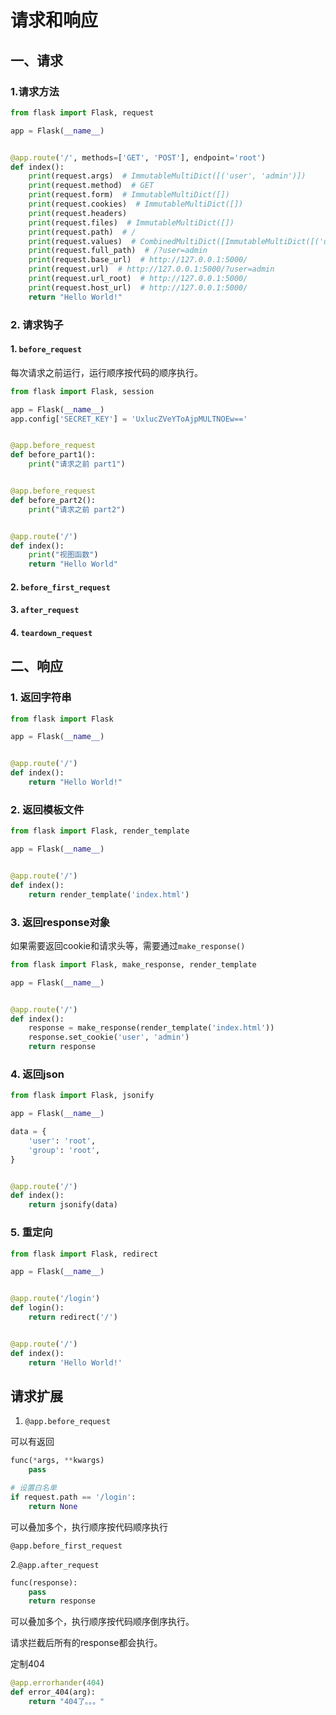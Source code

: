 # 请求和响应

## 一、请求

### 1.请求方法

```python
from flask import Flask, request

app = Flask(__name__)


@app.route('/', methods=['GET', 'POST'], endpoint='root')
def index():
    print(request.args)  # ImmutableMultiDict([('user', 'admin')])
    print(request.method)  # GET
    print(request.form)  # ImmutableMultiDict([])
    print(request.cookies)  # ImmutableMultiDict([])
    print(request.headers)
    print(request.files)  # ImmutableMultiDict([])
    print(request.path)  # /
    print(request.values)  # CombinedMultiDict([ImmutableMultiDict([('user', 'admin')]), ImmutableMultiDict([])])
    print(request.full_path)  # /?user=admin
    print(request.base_url)  # http://127.0.0.1:5000/
    print(request.url)  # http://127.0.0.1:5000/?user=admin
    print(request.url_root)  # http://127.0.0.1:5000/
    print(request.host_url)  # http://127.0.0.1:5000/
    return "Hello World!"
```

### 2. 请求钩子

#### 1. `before_request`

每次请求之前运行，运行顺序按代码的顺序执行。

```python
from flask import Flask, session

app = Flask(__name__)
app.config['SECRET_KEY'] = 'UxlucZVeYToAjpMULTNOEw=='


@app.before_request
def before_part1():
    print("请求之前 part1")


@app.before_request
def before_part2():
    print("请求之前 part2")


@app.route('/')
def index():
    print("视图函数")
    return "Hello World"

```



#### 2. `before_first_request`

#### 3. `after_request`

#### 4. `teardown_request`

## 二、响应

### 1. 返回字符串

```python
from flask import Flask

app = Flask(__name__)


@app.route('/')
def index():
    return "Hello World!"
```

### 2. 返回模板文件

```python
from flask import Flask, render_template

app = Flask(__name__)


@app.route('/')
def index():
    return render_template('index.html')
```

### 3. 返回response对象

如果需要返回cookie和请求头等，需要通过`make_response()`

```python
from flask import Flask, make_response, render_template

app = Flask(__name__)


@app.route('/')
def index():
    response = make_response(render_template('index.html'))
    response.set_cookie('user', 'admin')
    return response
```

### 4. 返回json

```python
from flask import Flask, jsonify

app = Flask(__name__)

data = {
    'user': 'root',
    'group': 'root',
}


@app.route('/')
def index():
    return jsonify(data)
```

### 5. 重定向

```python
from flask import Flask, redirect

app = Flask(__name__)


@app.route('/login')
def login():
    return redirect('/')


@app.route('/')
def index():
    return 'Hello World!'
```



## 请求扩展

1. `@app.before_request`

可以有返回

```python
func(*args, **kwargs)
    pass
```



```python
# 设置白名单
if request.path == '/login':
    return None
```

可以叠加多个，执行顺序按代码顺序执行



`@app.before_first_request`



2.`@app.after_request`

```python
func(response):
    pass
    return response
```

可以叠加多个，执行顺序按代码顺序倒序执行。

请求拦截后所有的response都会执行。



 

  

定制404

```python
@app.errorhander(404)
def error_404(arg):
    return "404了。。。"
```

